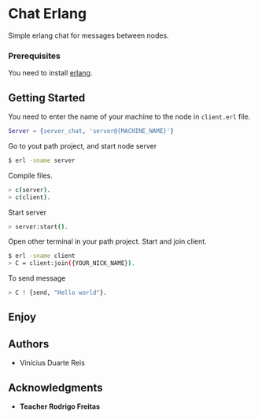 Chat Erlang
==========

Simple erlang chat for messages between nodes.

### Prerequisites

You need to install [erlang](http://www.erlang.org).

## Getting Started

You need to enter the name of your machine to the node in `client.erl` file.

```erlang
Server = {server_chat, 'server@{MACHINE_NAME}'}
```

Go to yout path project, and start node server

```bash
$ erl -sname server
```

Compile files.

```bash
> c(server).
> c(client).
```

Start server
```bash
> server:start().
```

Open other terminal in your path project.
Start and join client.

```bash
$ erl -sname client
> C = client:join({YOUR_NICK_NAME}).
```

To send message

```bash
> C ! {send, "Hello world"}.
```

## Enjoy


## Authors

* Vinícius Duarte Reis

## Acknowledgments

* **Teacher Rodrigo Freitas**
